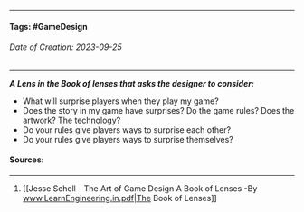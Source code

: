 __________________________________________________________________________
#### **Tags:** #GameDesign 
###### *Date of Creation: 2023-09-25*
__________________________________________________________________________

***A Lens in the Book of lenses that asks the designer to consider:***
- What will surprise players when they play my game?
- Does the story in my game have surprises? Do the game rules? Does the artwork? The technology?
- Do your rules give players ways to surprise each other?
- Do your rules give players ways to surprise themselves?
#### Sources:
__________________________________________________________________________
1. [[Jesse Schell - The Art of Game Design A Book of Lenses -By www.LearnEngineering.in.pdf|The Book of Lenses]]